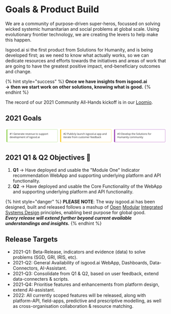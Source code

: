 # Goals & Product Build

We are a community of purpose-driven super-heros, focussed on solving wicked systemic humanitarian and social problems at global scale.  Using evolutionary frontier technology, we are creating the levers to help make this happen.

Isgood.ai si the first product from Solutions for Humanity, and is being developed first; as we need to know what actually works, so we can dedicate resources and efforts towards the initiatives and areas of work that are going to have the greatest positive impact, end-beneficiary outcomes and change.

{% hint style="success" %}
**Once we have insights from isgood.ai    
-&gt;  then we start work on other solutions, knowing what is good.**
{% endhint %}

The record of our 2021 Community All-Hands kickoff is in our [Loomio](https://www.loomio.org/d/1c0GpyAr/20210202-feb-isgood-ai-all-hands).

## 2021 Goals

![2021 Goals](../../.gitbook/assets/image.png)

## 2021 Q1 & Q2 Objectives 📌

1. **Q1** -&gt; Have deployed and usable the "Module One" Indicator recommendation WebApp and supporting underlying platform and API functionality.
2. **Q2** -&gt; Have deployed and usable the Core Functionality of the WebApp and supporting underlying platform and API functionality.

{% hint style="danger" %}
**PLEASE NOTE**:  The way isgood.ai has been designed, built and released follows a mashup of [Open](https://en.wikipedia.org/wiki/Open-design_movement) [Modular](https://en.wikipedia.org/wiki/Modularity) [Integrated](https://en.wikipedia.org/wiki/System_integration) [Systems Design](https://en.wikipedia.org/wiki/Systems_design) principles, enabling best purpose for global good.    
_**Every release will extend further beyond current available understandings and insights.**_
{% endhint %}

## Release Targets

* 2021-Q1:  Beta-Release, indicators and evidence \(data\) to solve problems \(SGD, GRI, IRIS, etc\).
* 2021-Q2:  General Availability of isgood.ai WebApp, Dashboards, Data-Connectors, AI-Assistant.
* 2021-Q3:  Consolidate from Q1 & Q2, based on user feedback, extend data-connecters & scripts.
* 2021-Q4:  Prioritise features and enhancements from platform design, extend AI-assistant.
* 2022:  All currently scoped features will be released, along with platform-API, field-apps, predictive and prescriptive modelling, as well as cross-organisation collaboration & resource matching.

